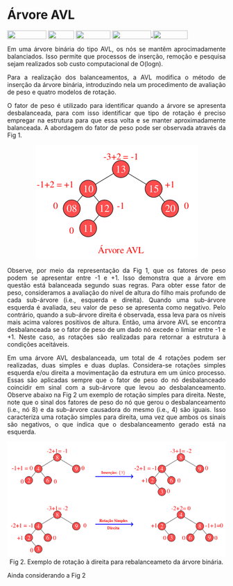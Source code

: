 # Árvore AVL

<div style="display: inline-block;">
<img align="center" height="20px" width="90px" src="https://img.shields.io/badge/Maintained%3F-yes-green.svg"/> 
<img align="center" height="20px" width="60px" src="https://img.shields.io/badge/C%2B%2B-00599C?style=for-the-badge&logo=c%2B%2B&logoColor=white"/> 
<img align="center" height="20px" width="80px" src="https://img.shields.io/badge/Made%20for-VSCode-1f425f.svg"/> 
<a href="https://github.com/mpiress/midpy/issues">
<img align="center" height="20px" width="90px" src="https://img.shields.io/badge/contributions-welcome-brightgreen.svg?style=flat"/>
<img align="center" height="20px" width="80px" src="https://badgen.net/badge/license/MIT/green"/>
</a> 
</div>

<p> </p>
<p> </p>

<p align="justify">
	Em uma árvore binária do tipo AVL, os nós se mantêm aprocimadamente balanciados. Isso permite que processos de inserção, remoção e pesquisa sejam realizados sob custo computacional de O(logn).
</p>

<p align="justify">
	Para a realização dos balanceamentos, a AVL modifica o método de inserção da árvore binária, introduzindo nela um procedimento de avaliação de peso e quatro modelos de rotação.
</p>

<p align="justify">
	O fator de peso é utilizado para identificar quando a árvore se apresenta desbalanceada, para com isso identificar que tipo de rotação é preciso empregar na estrutura para que essa volta e se manter aproximadamente balanceada. A abordagem do fator de peso pode ser observada através da Fig 1. 
</p>

<p align="center">
<img src="imgs/avl.png"/> 
</p>

<p align="justify">
	Observe, por meio da representação da Fig 1, que os fatores de peso podem se apresentar entre -1 e +1. Isso demonstra que a árvore em questão está balanceada segundo suas regras. Para obter esse fator de peso, consideramos a avaliação do nível de altura do filho mais profundo de cada sub-árvore (i.e., esquerda e direita). Quando uma sub-árvore esquerda é avaliada, seu valor de peso se apresenta como negativo. Pelo contrário, quando a sub-árvore direita é observada, essa leva para os níveis mais acima valores positivos de altura. Então, uma árvore AVL se encontra desbalanceada se o fator de peso de um dado nó excede o limiar entre -1 e +1. Neste caso, as rotações são realizadas para retornar a estrutura à condições aceitáveis. 
</p>

<p align="justify">
	Em uma árvore AVL desbalanceada, um total de 4 rotações podem ser realizadas, duas simples e duas duplas. Considera-se rotações simples esquerda e/ou direita a movimentação da estrutura em um único processo. Essas são aplicadas sempre que o fator de peso do nó desbalanceado coincidir em sinal com a sub-árvore que levou ao desbalanceamento. Observe abaixo na Fig 2 um exemplo de rotação simples para direita. Neste, note que o sinal dos fatores de peso do nó que gerou o desbalanceamento (i.e., nó 8) e da sub-árvore causadora do mesmo (i.e., 4) são iguais. Isso caracteriza uma rotação simples para direita, uma vez que ambos os sinais são negativos, o que indica que o desbalanceamento gerado está na esquerda.   
</p>

<p align="center">
<img src="imgs/rsd.png"/> 
<caption> Fig 2. Exemplo de rotação à direita para rebalanceameto da árvore binária.</caption> 
</p>

<p align="justify">
	Ainda considerando a Fig 2
</p>
